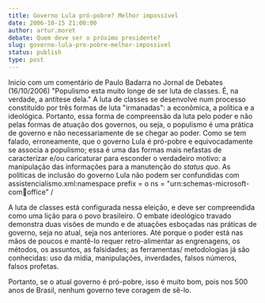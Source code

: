 ```yaml
---
title: Governo Lula pró-pobre? Melhor impossível
date: 2006-10-15 21:00:00
author: artur.moret
debate: Quem deve ser o próximo presidente?
slug: governo-lula-pro-pobre-melhor-impossivel
status: publish 
type: post
---
```


Inicio com um comentário de Paulo Badarra no Jornal de Debates (16/10/2006) "Populismo esta muito longe de ser luta de classes. É, na verdade, a antítese dela." A luta de classes se desenvolve num processo constituído por três formas de luta "irmanadas": a econômica, a política e a ideológica. Portanto, essa forma de compreensão da luta pelo poder e não pelas formas de atuação dos governos, ou seja, o populismo é uma prática de governo e não necessariamente de se chegar ao poder. Como se tem falado, erroneamente, que o governo Lula é pró-pobre e equivocadamente se associa a populismo; essa é uma das formas mais nefastas de caracterizar e/ou caricaturar para esconder o verdadeiro motivo: a manipulação das informações para a manutenção do *status quo*. As políticas de inclusão do governo Lula não podem ser confundidas com assistencialismo.xml:namespace prefix = o ns = "urn:schemas-microsoft-com:office:office" /


A luta de classes está configurada nessa eleição, e deve ser compreendida como uma lição para o povo brasileiro. O embate ideológico travado demonstra duas visões de mundo e de atuações esboçadas nas práticas de governo, seja no atual, seja nos anteriores. Até porque o poder está nas mãos de poucos e mantê-lo requer retro-alimentar as engrenagens, os métodos, os assuntos, as falsidades; as ferramentas/ metodologias já são conhecidas: uso da mídia, manipulações, inverdades, falsos números, falsos profetas. 

Portanto, se o atual governo é pró-pobre, isso é muito bom, pois nos 500 anos de Brasil, nenhum governo teve coragem de sê-lo.
